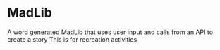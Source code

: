 # MadLib
A word generated MadLib that uses user input and calls from an API to create a story
This is for recreation activities 
